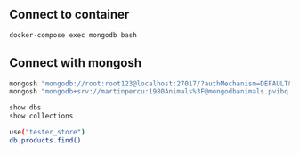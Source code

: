 ## Connect to container

```sh
docker-compose exec mongodb bash
```

## Connect with mongosh

```sh
mongosh "mongodb://root:root123@localhost:27017/?authMechanism=DEFAULT&tls=false"
mongosh "mongodb+srv://martinpercu:1980Animals%3F@mongodbanimals.pvibq.mongodb.net/"
```



```sh
show dbs
show collections
```

```sh
use("tester_store")
db.products.find()
```
